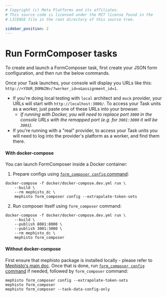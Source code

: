 ```yaml
---
# Copyright (c) Meta Platforms and its affiliates.
# This source code is licensed under the MIT license found in the
# LICENSE file in the root directory of this source tree.

sidebar_position: 2
---
```


# Run FormComposer tasks

To create and launch a FormComposer task, first create your JSON form configuration,
and then run the below commands.

Once your Task launches, your console will display you URLs like this: `http://<YOUR_DOMAIN>/?worker_id=x&assignment_id=1`.

- If you're doing local testing with `local` architect and `mock` provider, your URLs will start with `http://localhost:3000/`. To access your Task units as a worker, just paste one of these URLs into your browser.
    - _If running with Docker, you will need to replace port `3000` in the console URLs with the remapped port (e.g. for `3001:3000` it will be `3001`)._
- If you're running with a "real" provider, to access your Task units you will need to log into the provider's platform as a worker, and find them there.


#### With docker-compose

You can launch FormComposer inside a Docker container:

1. Prepare configs using [`form_composer config` command](/docs/guides/how_to_use/form_composer/configuration/form_composer_config_command/):

```shell
docker-compose -f docker/docker-compose.dev.yml run \
    --build \
    --rm mephisto_dc \
    mephisto form_composer config --extrapolate-token-sets
```

2. Run composer itself using `form_composer` command:

```shell
docker-compose -f docker/docker-compose.dev.yml run \
    --build \
    --publish 8081:8000 \
    --publish 3001:3000 \
    --rm mephisto_dc \
    mephisto form_composer
```

#### Without docker-compose

First ensure that mephisto package is installed locally - please refer to [Mephisto's main doc](https://mephisto.ai/docs/guides/quickstart/).
Once that is done, run [`form_composer config` command](/docs/guides/how_to_use/form_composer/configuration/form_composer_config_command/) if needed, followed by `form_composer` command:

```shell
mephisto form_composer config --extrapolate-token-sets
mephisto form_composer
mephisto form_composer --task-data-config-only
```
